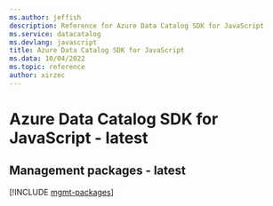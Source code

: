 ```yaml
---
ms.author: jeffish
description: Reference for Azure Data Catalog SDK for JavaScript
ms.service: datacatalog
ms.devlang: javascript
title: Azure Data Catalog SDK for JavaScript
ms.data: 10/04/2022
ms.topic: reference
author: xirzec
---
```

# Azure Data Catalog SDK for JavaScript - latest

## Management packages - latest
[!INCLUDE [mgmt-packages](data-catalog-mgmt-index.md)]